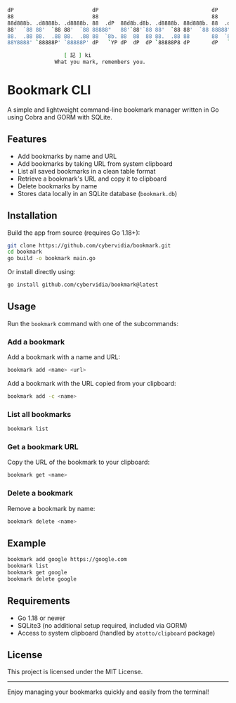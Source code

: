 ```sh
dP                         dP                                    dP       
88                         88                                    88       
88d888b. .d8888b. .d8888b. 88  .dP  88d8b.d8b. .d8888b. 88d888b. 88  .dP  
88'  `88 88'  `88 88'  `88 88888"   88'`88'`88 88'  `88 88'  `88 88888"   
88.  .88 88.  .88 88.  .88 88  `8b. 88  88  88 88.  .88 88       88  `8b. 
88Y8888' `88888P' `88888P' dP   `YP dP  dP  dP `88888P8 dP       dP   `YP 

                  [ 記 ] ki
               What you mark, remembers you.                                                                          
```                                                                          


# Bookmark CLI

A simple and lightweight command-line bookmark manager written in Go using Cobra and GORM with SQLite.

## Features

- Add bookmarks by name and URL  
- Add bookmarks by taking URL from system clipboard  
- List all saved bookmarks in a clean table format  
- Retrieve a bookmark's URL and copy it to clipboard  
- Delete bookmarks by name  
- Stores data locally in an SQLite database (`bookmark.db`)  

## Installation

Build the app from source (requires Go 1.18+):

```bash
git clone https://github.com/cybervidia/bookmark.git
cd bookmark
go build -o bookmark main.go
```

Or install directly using:

```bash
go install github.com/cybervidia/bookmark@latest
```

## Usage

Run the `bookmark` command with one of the subcommands:

### Add a bookmark

Add a bookmark with a name and URL:

```bash
bookmark add <name> <url>
```

Add a bookmark with the URL copied from your clipboard:

```bash
bookmark add -c <name>
```

### List all bookmarks

```bash
bookmark list
```

### Get a bookmark URL

Copy the URL of the bookmark to your clipboard:

```bash
bookmark get <name>
```

### Delete a bookmark

Remove a bookmark by name:

```bash
bookmark delete <name>
```

## Example

```bash
bookmark add google https://google.com
bookmark list
bookmark get google
bookmark delete google
```

## Requirements

- Go 1.18 or newer  
- SQLite3 (no additional setup required, included via GORM)  
- Access to system clipboard (handled by `atotto/clipboard` package)  

## License

This project is licensed under the MIT License.

---

Enjoy managing your bookmarks quickly and easily from the terminal!
